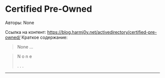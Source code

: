 # Certified Pre-Owned

Авторы: 
None

Ссылка на контент: 
https://blog.harmj0y.net/activedirectory/certified-pre-owned/
Краткое содержание: 

<blockquote>
None   ...   
</blockquote>
<blockquote>
N
o
n
e
 
 
 
.
.
.
 
 
 
</blockquote>

---

